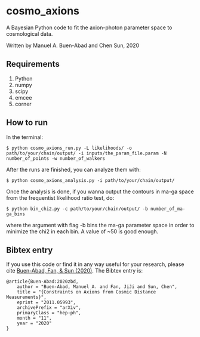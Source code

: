 # cosmo_axions
A Bayesian Python code to fit the axion-photon parameter space to cosmological data.

Written by Manuel A. Buen-Abad and Chen Sun, 2020

Requirements
-----------------------------------------

1. Python  
2. numpy  
3. scipy  
4. emcee  
5. corner  


How to run
-----------------------------------------

In the terminal:

	$ python cosmo_axions_run.py -L likelihoods/ -o path/to/your/chain/output/ -i inputs/the_param_file.param -N number_of_points -w number_of_walkers

After the runs are finished, you can analyze them with:

	$ python cosmo_axions_analysis.py -i path/to/your/chain/output/

Once the analysis is done, if you wanna output the contours in ma-ga space from the frequentist likelihood ratio test, do:

	$ python bin_chi2.py -c path/to/your/chain/output/ -b number_of_ma-ga_bins

where the argument with flag -b bins the ma-ga parameter space in order to minimize the chi2 in each bin. A value of ~50 is good enough.


Bibtex entry
-----------------------------------------

If you use this code or find it in any way useful for your research, please cite [Buen-Abad, Fan, & Sun (2020)](https://arxiv.org/abs/2011.05993). The Bibtex entry is:

	@article{Buen-Abad:2020zbd,
	    author = "Buen-Abad, Manuel A. and Fan, JiJi and Sun, Chen",
	    title = "{Constraints on Axions from Cosmic Distance Measurements}",
	    eprint = "2011.05993",
	    archivePrefix = "arXiv",
	    primaryClass = "hep-ph",
	    month = "11",
	    year = "2020"
	}
